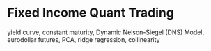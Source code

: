 # Fixed Income Quant Trading
yield curve, constant maturity, Dynamic Nelson-Siegel (DNS) Model, eurodollar futures, PCA, ridge regression, collinearity
